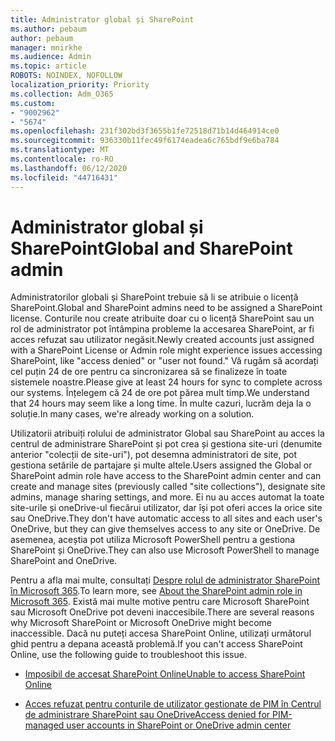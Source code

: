 ```yaml
---
title: Administrator global și SharePoint
ms.author: pebaum
author: pebaum
manager: mnirkhe
ms.audience: Admin
ms.topic: article
ROBOTS: NOINDEX, NOFOLLOW
localization_priority: Priority
ms.collection: Adm_O365
ms.custom:
- "9002962"
- "5674"
ms.openlocfilehash: 231f302bd3f3655b1fe72518d71b14d464914ce0
ms.sourcegitcommit: 936330b11fec49f6174eadea6c765bdf9e6ba784
ms.translationtype: MT
ms.contentlocale: ro-RO
ms.lasthandoff: 06/12/2020
ms.locfileid: "44716431"
---
```

# <a name="global-and-sharepoint-admin"></a><span data-ttu-id="713f9-102">Administrator global și SharePoint</span><span class="sxs-lookup"><span data-stu-id="713f9-102">Global and SharePoint admin</span></span>

<span data-ttu-id="713f9-103">Administratorilor globali și SharePoint trebuie să li se atribuie o licență SharePoint.</span><span class="sxs-lookup"><span data-stu-id="713f9-103">Global and SharePoint admins need to be assigned a SharePoint license.</span></span> <span data-ttu-id="713f9-104">Conturile nou create atribuite doar cu o licență SharePoint sau un rol de administrator pot întâmpina probleme la accesarea SharePoint, ar fi acces refuzat sau utilizator negăsit.</span><span class="sxs-lookup"><span data-stu-id="713f9-104">Newly created accounts just assigned with a SharePoint License or Admin role might experience issues accessing SharePoint, like "access denied" or "user not found."</span></span> <span data-ttu-id="713f9-105">Vă rugăm să acordați cel puțin 24 de ore pentru ca sincronizarea să se finalizeze în toate sistemele noastre.</span><span class="sxs-lookup"><span data-stu-id="713f9-105">Please give at least 24 hours for sync to complete across our systems.</span></span> <span data-ttu-id="713f9-106">Înțelegem că 24 de ore pot părea mult timp.</span><span class="sxs-lookup"><span data-stu-id="713f9-106">We understand that 24 hours may seem like a long time.</span></span> <span data-ttu-id="713f9-107">În multe cazuri, lucrăm deja la o soluție.</span><span class="sxs-lookup"><span data-stu-id="713f9-107">In many cases, we're already working on a solution.</span></span>

<span data-ttu-id="713f9-108">Utilizatorii atribuiți rolului de administrator Global sau SharePoint au acces la centrul de administrare SharePoint și pot crea și gestiona site-uri (denumite anterior "colecții de site-uri"), pot desemna administratori de site, pot gestiona setările de partajare și multe altele.</span><span class="sxs-lookup"><span data-stu-id="713f9-108">Users assigned the Global or SharePoint admin role have access to the SharePoint admin center and can create and manage sites (previously called "site collections"), designate site admins, manage sharing settings, and more.</span></span> <span data-ttu-id="713f9-109">Ei nu au acces automat la toate site-urile și oneDrive-ul fiecărui utilizator, dar își pot oferi acces la orice site sau OneDrive.</span><span class="sxs-lookup"><span data-stu-id="713f9-109">They don't have automatic access to all sites and each user's OneDrive, but they can give themselves access to any site or OneDrive.</span></span> <span data-ttu-id="713f9-110">De asemenea, aceștia pot utiliza Microsoft PowerShell pentru a gestiona SharePoint și OneDrive.</span><span class="sxs-lookup"><span data-stu-id="713f9-110">They can also use Microsoft PowerShell to manage SharePoint and OneDrive.</span></span>

<span data-ttu-id="713f9-111">Pentru a afla mai multe, consultați [Despre rolul de administrator SharePoint în Microsoft 365](https://docs.microsoft.com/sharepoint/sharepoint-admin-role).</span><span class="sxs-lookup"><span data-stu-id="713f9-111">To learn more, see [About the SharePoint admin role in Microsoft 365](https://docs.microsoft.com/sharepoint/sharepoint-admin-role).</span></span>
<span data-ttu-id="713f9-112">Există mai multe motive pentru care Microsoft SharePoint sau Microsoft OneDrive pot deveni inaccesibile.</span><span class="sxs-lookup"><span data-stu-id="713f9-112">There are several reasons why Microsoft SharePoint or Microsoft OneDrive might become inaccessible.</span></span> <span data-ttu-id="713f9-113">Dacă nu puteți accesa SharePoint Online, utilizați următorul ghid pentru a depana această problemă.</span><span class="sxs-lookup"><span data-stu-id="713f9-113">If you can't access SharePoint Online, use the following guide to troubleshoot this issue.</span></span>

- [<span data-ttu-id="713f9-114">Imposibil de accesat SharePoint Online</span><span class="sxs-lookup"><span data-stu-id="713f9-114">Unable to access SharePoint Online</span></span>](https://docs.microsoft.com/sharepoint/troubleshoot/sharing-and-permissions/sharepoint-online-inaccessible)

- [<span data-ttu-id="713f9-115">Acces refuzat pentru conturile de utilizator gestionate de PIM în Centrul de administrare SharePoint sau OneDrive</span><span class="sxs-lookup"><span data-stu-id="713f9-115">Access denied for PIM-managed user accounts in SharePoint or OneDrive admin center</span></span>](https://docs.microsoft.com/sharepoint/troubleshoot/administration/access-denied-to-pim-user-accounts)